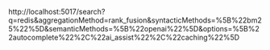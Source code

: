 http://localhost:5017/search?q=redis&aggregationMethod=rank_fusion&syntacticMethods=%5B%22bm25%22%5D&semanticMethods=%5B%22openai%22%5D&options=%5B%22autocomplete%22%2C%22ai_assist%22%2C%22caching%22%5D
